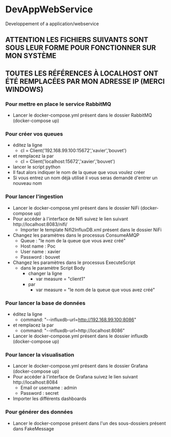 # DevAppWebService
Developpement of a application/webservice

## ATTENTION LES FICHIERS SUIVANTS SONT SOUS LEUR FORME POUR FONCTIONNER SUR MON SYSTÈME 

## TOUTES LES RÉFÉRENCES À LOCALHOST ONT ÉTÉ REMPLACÉES PAR MON ADRESSE IP (MERCI WINDOWS)

### Pour mettre en place le service RabbitMQ
  - Lancer le docker-compose.yml présent dans le dossier RabbitMQ (docker-compose up)


### Pour créer vos queues
  - éditez la ligne
    - cl = Client('192.168.99.100:15672','xavier','bouvet')
  - et remplacez la par
    - cl = Client('localhost:15672','xavier','bouvet')
  - lancer le script python
  - Il faut alors indiquer le nom de la queue que vous voulez créer
  - Si vous entrez un nom déjà utilisé il vous seras demandé d'entrer un nouveau nom
  

### Pour lancer l'ingestion 
- Lancer le docker-compose.yml présent dans le dossier NiFi (docker-compose up)
-  Pour accéder à l'interface de Nifi suivez le lien suivant http://localhost:8083/nifi/ 
    - Importer le template Nifi2InfluxDB.xml présent dans le dossier NiFi
  - Changez les paramètres dans le processus ConsumeAMQP
    - Queue : "le nom de la queue que vous avez créé"
    - Host name : Poc
    - User name : xavier
    - Password : bouvet
  - Changez les paramètres dans le processus ExecuteScript
    - dans le paramètre Script Body
      - changer la ligne
        - var measure = "client1"
      - par
        - var measure = "le nom de la queue que vous avez créé"
    

### Pour lancer la base de données
  - éditez la ligne
    - command: "--influxdb-url=http://192.168.99.100:8086" 
  - et remplacez la par 
    - command: "--influxdb-url=http://localhost:8086" 
  - Lancer le docker-compose.yml présent dans le dossier influxdb (docker-compose up)
  
  
### Pour lancer la visualisation
  - Lancer le docker-compose.yml présent dans le dossier Grafana (docker-compose up)
  - Pour accéder à l'interface de Grafana suivez le lien suivant http://localhost:8084 
    - Email or username : admin
    - Password : secret
  - Importer les différents dashboards
  
### Pour générer des données
  - Lancer le docker-compose présent dans l'un des sous-dossiers présent dans FakeMessage
